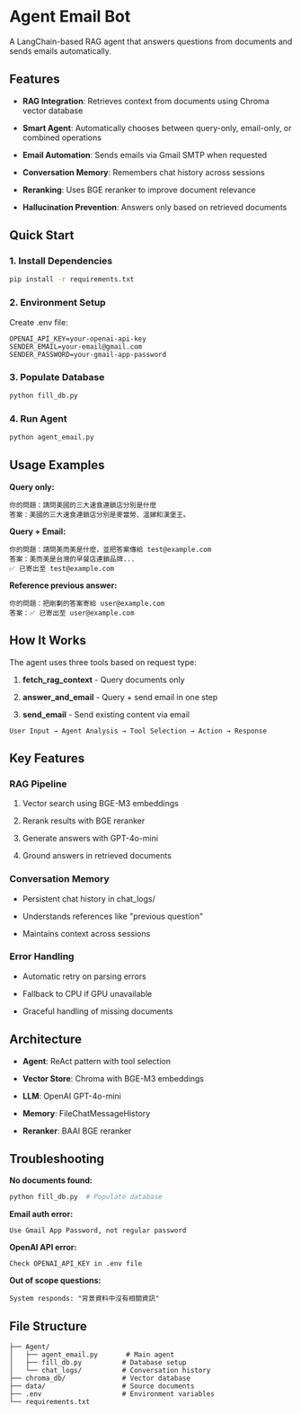 Agent Email Bot
===============

A LangChain-based RAG agent that answers questions from documents and sends emails automatically.

Features
--------

*   **RAG Integration**: Retrieves context from documents using Chroma vector database
    
*   **Smart Agent**: Automatically chooses between query-only, email-only, or combined operations
    
*   **Email Automation**: Sends emails via Gmail SMTP when requested
    
*   **Conversation Memory**: Remembers chat history across sessions
    
*   **Reranking**: Uses BGE reranker to improve document relevance
    
*   **Hallucination Prevention**: Answers only based on retrieved documents
    

Quick Start
-----------

### 1\. Install Dependencies
```bash
pip install -r requirements.txt
```

### 2\. Environment Setup

Create .env file:

```env
OPENAI_API_KEY=your-openai-api-key
SENDER_EMAIL=your-email@gmail.com
SENDER_PASSWORD=your-gmail-app-password
```

### 3\. Populate Database
```bash
python fill_db.py
```
### 4\. Run Agent
```bash
python agent_email.py
```
Usage Examples
--------------

**Query only:**
```
你的問題：請問美國的三大速食連鎖店分別是什麼
答案：美國的三大速食連鎖店分別是麥當勞、溫娣和漢堡王。
```
**Query + Email:**
```
你的問題：請問美而美是什麼，並把答案傳給 test@example.com
答案：美而美是台灣的早餐店連鎖品牌...
✅ 已寄出至 test@example.com
```
**Reference previous answer:**
```
你的問題：把剛剚的答案寄給 user@example.com
答案：✅ 已寄出至 user@example.com
```
How It Works
------------

The agent uses three tools based on request type:

1.  **fetch\_rag\_context** - Query documents only
    
2.  **answer\_and\_email** - Query + send email in one step
    
3.  **send\_email** - Send existing content via email
```
User Input → Agent Analysis → Tool Selection → Action → Response
```
Key Features
------------

### RAG Pipeline

1.  Vector search using BGE-M3 embeddings
    
2.  Rerank results with BGE reranker
    
3.  Generate answers with GPT-4o-mini
    
4.  Ground answers in retrieved documents
    

### Conversation Memory

*   Persistent chat history in chat\_logs/
    
*   Understands references like "previous question"
    
*   Maintains context across sessions
    

### Error Handling

*   Automatic retry on parsing errors
    
*   Fallback to CPU if GPU unavailable
    
*   Graceful handling of missing documents
    

Architecture
------------

*   **Agent**: ReAct pattern with tool selection
    
*   **Vector Store**: Chroma with BGE-M3 embeddings
    
*   **LLM**: OpenAI GPT-4o-mini
    
*   **Memory**: FileChatMessageHistory
    
*   **Reranker**: BAAI BGE reranker
    

Troubleshooting
---------------

**No documents found:**
```bash
python fill_db.py  # Populate database
```
**Email auth error:**
```
Use Gmail App Password, not regular password
```
**OpenAI API error:**
```
Check OPENAI_API_KEY in .env file
```
**Out of scope questions:**
```
System responds: "背景資料中沒有相關資訊"
```
File Structure
--------------
```
├── Agent/
│   ├── agent_email.py       # Main agent
│   ├── fill_db.py          # Database setup
│   └── chat_logs/          # Conversation history
├── chroma_db/              # Vector database
├── data/                   # Source documents
├── .env                    # Environment variables
└── requirements.txt
```
